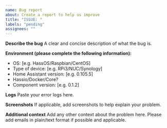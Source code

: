 ```yaml
---
name: Bug report
about: Create a report to help us improve
title: "ISSUE: "
labels: "pending"
assignees: ""
---
```


**Describe the bug**
A clear and concise description of what the bug is.

**Environment (please complete the following information):**

- OS: [e.g. HassOS/Raspbian/CentOS]
- Type of device: [e.g. RPi3/NUC/Synology]
- Home Assistant version: [e.g. 0.105.5]
- Hassio/Docker/Core?
- Component version: [e.g. 0.1.2]

**Logs**
Paste your error logs here.

**Screenshots**
If applicable, add screenshots to help explain your problem.

**Additional context**
Add any other context about the problem here.
Please add emails in plain/text format if possible and applicable.
